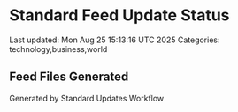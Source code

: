 # Standard Feed Update Status
Last updated: Mon Aug 25 15:13:16 UTC 2025
Categories: technology,business,world

## Feed Files Generated

Generated by Standard Updates Workflow
